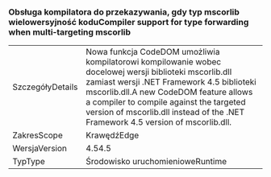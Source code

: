 ### <a name="compiler-support-for-type-forwarding-when-multi-targeting-mscorlib"></a><span data-ttu-id="59a3a-101">Obsługa kompilatora do przekazywania, gdy typ mscorlib wielowersyjność kodu</span><span class="sxs-lookup"><span data-stu-id="59a3a-101">Compiler support for type forwarding when multi-targeting mscorlib</span></span>

|   |   |
|---|---|
|<span data-ttu-id="59a3a-102">Szczegóły</span><span class="sxs-lookup"><span data-stu-id="59a3a-102">Details</span></span>|<span data-ttu-id="59a3a-103">Nowa funkcja CodeDOM umożliwia kompilatorowi kompilowanie wobec docelowej wersji biblioteki mscorlib.dll zamiast wersji .NET Framework 4.5 biblioteki mscorlib.dll.</span><span class="sxs-lookup"><span data-stu-id="59a3a-103">A new CodeDOM feature allows a compiler to compile against the targeted version of mscorlib.dll instead of the .NET Framework 4.5 version of mscorlib.dll.</span></span>|
|<span data-ttu-id="59a3a-104">Zakres</span><span class="sxs-lookup"><span data-stu-id="59a3a-104">Scope</span></span>|<span data-ttu-id="59a3a-105">Krawędź</span><span class="sxs-lookup"><span data-stu-id="59a3a-105">Edge</span></span>|
|<span data-ttu-id="59a3a-106">Wersja</span><span class="sxs-lookup"><span data-stu-id="59a3a-106">Version</span></span>|<span data-ttu-id="59a3a-107">4.5</span><span class="sxs-lookup"><span data-stu-id="59a3a-107">4.5</span></span>|
|<span data-ttu-id="59a3a-108">Typ</span><span class="sxs-lookup"><span data-stu-id="59a3a-108">Type</span></span>|<span data-ttu-id="59a3a-109">Środowisko uruchomieniowe</span><span class="sxs-lookup"><span data-stu-id="59a3a-109">Runtime</span></span>|

